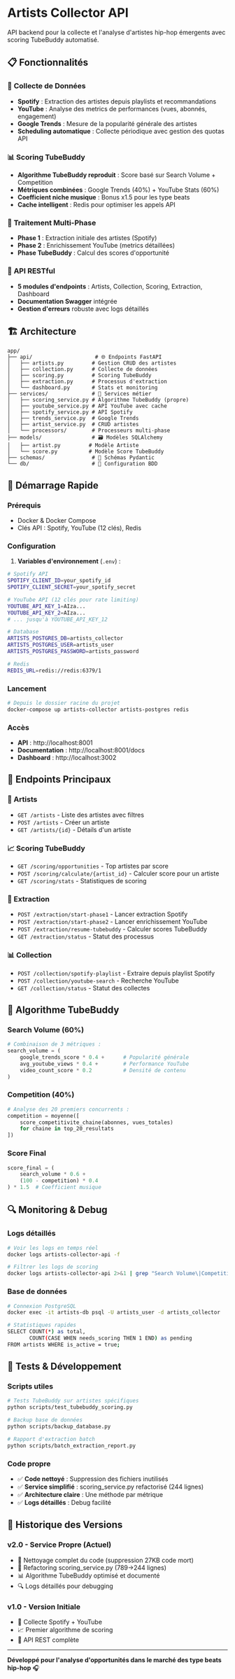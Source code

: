 # Artists Collector API

API backend pour la collecte et l'analyse d'artistes hip-hop émergents avec scoring TubeBuddy automatisé.

## 📋 Fonctionnalités

### 🎵 **Collecte de Données**
- **Spotify** : Extraction des artistes depuis playlists et recommandations
- **YouTube** : Analyse des metrics de performances (vues, abonnés, engagement)
- **Google Trends** : Mesure de la popularité générale des artistes
- **Scheduling automatique** : Collecte périodique avec gestion des quotas API

### 📊 **Scoring TubeBuddy**
- **Algorithme TubeBuddy reproduit** : Score basé sur Search Volume + Competition
- **Métriques combinées** : Google Trends (40%) + YouTube Stats (60%)
- **Coefficient niche musique** : Bonus x1.5 pour les type beats
- **Cache intelligent** : Redis pour optimiser les appels API

### 🔄 **Traitement Multi-Phase**
- **Phase 1** : Extraction initiale des artistes (Spotify)
- **Phase 2** : Enrichissement YouTube (metrics détaillées)
- **Phase TubeBuddy** : Calcul des scores d'opportunité

### 🚀 **API RESTful**
- **5 modules d'endpoints** : Artists, Collection, Scoring, Extraction, Dashboard
- **Documentation Swagger** intégrée
- **Gestion d'erreurs** robuste avec logs détaillés

## 🏗️ Architecture

```
app/
├── api/                    # 🌐 Endpoints FastAPI
│   ├── artists.py         # Gestion CRUD des artistes
│   ├── collection.py      # Collecte de données
│   ├── scoring.py         # Scoring TubeBuddy
│   ├── extraction.py      # Processus d'extraction
│   └── dashboard.py       # Stats et monitoring
├── services/              # 🔧 Services métier
│   ├── scoring_service.py # Algorithme TubeBuddy (propre)
│   ├── youtube_service.py # API YouTube avec cache
│   ├── spotify_service.py # API Spotify
│   ├── trends_service.py  # Google Trends
│   ├── artist_service.py  # CRUD artistes
│   └── processors/        # Processeurs multi-phase
├── models/                # 🗃️ Modèles SQLAlchemy
│   ├── artist.py         # Modèle Artiste
│   └── score.py          # Modèle Score TubeBuddy
├── schemas/               # 📝 Schémas Pydantic
└── db/                    # 💾 Configuration BDD
```

## 🚦 Démarrage Rapide

### Prérequis
- Docker & Docker Compose
- Clés API : Spotify, YouTube (12 clés), Redis

### Configuration
1. **Variables d'environnement** (`.env`) :
```bash
# Spotify API
SPOTIFY_CLIENT_ID=your_spotify_id
SPOTIFY_CLIENT_SECRET=your_spotify_secret

# YouTube API (12 clés pour rate limiting)
YOUTUBE_API_KEY_1=AIza...
YOUTUBE_API_KEY_2=AIza...
# ... jusqu'à YOUTUBE_API_KEY_12

# Database
ARTISTS_POSTGRES_DB=artists_collector
ARTISTS_POSTGRES_USER=artists_user
ARTISTS_POSTGRES_PASSWORD=artists_password

# Redis
REDIS_URL=redis://redis:6379/1
```

### Lancement
```bash
# Depuis le dossier racine du projet
docker-compose up artists-collector artists-postgres redis
```

### Accès
- **API** : http://localhost:8001
- **Documentation** : http://localhost:8001/docs
- **Dashboard** : http://localhost:3002

## 📡 Endpoints Principaux

### 🎤 Artists
- `GET /artists` - Liste des artistes avec filtres
- `POST /artists` - Créer un artiste
- `GET /artists/{id}` - Détails d'un artiste

### 📈 Scoring TubeBuddy
- `GET /scoring/opportunities` - Top artistes par score
- `POST /scoring/calculate/{artist_id}` - Calculer score pour un artiste
- `GET /scoring/stats` - Statistiques de scoring

### 🔄 Extraction
- `POST /extraction/start-phase1` - Lancer extraction Spotify
- `POST /extraction/start-phase2` - Lancer enrichissement YouTube
- `POST /extraction/resume-tubebuddy` - Calculer scores TubeBuddy
- `GET /extraction/status` - Statut des processus

### 📊 Collection
- `POST /collection/spotify-playlist` - Extraire depuis playlist Spotify
- `POST /collection/youtube-search` - Recherche YouTube
- `GET /collection/status` - Statut des collectes

## 🧮 Algorithme TubeBuddy

### Search Volume (60%)
```python
# Combinaison de 3 métriques :
search_volume = (
    google_trends_score * 0.4 +      # Popularité générale
    avg_youtube_views * 0.4 +        # Performance YouTube
    video_count_score * 0.2          # Densité de contenu
)
```

### Competition (40%)
```python
# Analyse des 20 premiers concurrents :
competition = moyenne([
    score_competitivite_chaine(abonnes, vues_totales)
    for chaine in top_20_resultats
])
```

### Score Final
```python
score_final = (
    search_volume * 0.6 +
    (100 - competition) * 0.4
) * 1.5  # Coefficient musique
```

## 🔍 Monitoring & Debug

### Logs détaillés
```bash
# Voir les logs en temps réel
docker logs artists-collector-api -f

# Filtrer les logs de scoring
docker logs artists-collector-api 2>&1 | grep "Search Volume\|Competition\|Google Trends"
```

### Base de données
```bash
# Connexion PostgreSQL
docker exec -it artists-db psql -U artists_user -d artists_collector

# Statistiques rapides
SELECT COUNT(*) as total,
       COUNT(CASE WHEN needs_scoring THEN 1 END) as pending
FROM artists WHERE is_active = true;
```

## 🧪 Tests & Développement

### Scripts utiles
```bash
# Tests TubeBuddy sur artistes spécifiques
python scripts/test_tubebuddy_scoring.py

# Backup base de données
python scripts/backup_database.py

# Rapport d'extraction batch
python scripts/batch_extraction_report.py
```

### Code propre
- ✅ **Code nettoyé** : Suppression des fichiers inutilisés
- ✅ **Service simplifié** : scoring_service.py refactorisé (244 lignes)
- ✅ **Architecture claire** : Une méthode par métrique
- ✅ **Logs détaillés** : Debug facilité

## 📝 Historique des Versions

### v2.0 - Service Propre (Actuel)
- 🧹 Nettoyage complet du code (suppression 27KB code mort)
- 🔄 Refactoring scoring_service.py (789→244 lignes)
- 📊 Algorithme TubeBuddy optimisé et documenté
- 🔍 Logs détaillés pour debugging

### v1.0 - Version Initiale
- 🎵 Collecte Spotify + YouTube
- 📈 Premier algorithme de scoring
- 🚀 API REST complète

---

**Développé pour l'analyse d'opportunités dans le marché des type beats hip-hop** 🎧